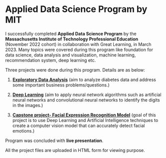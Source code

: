 # Applied Data Science Program by MIT

I successfully completed <b>Applied Data Science Program</b> by the<b> Massachusetts Institute of Technology Professional Education</b> (November 2022 cohort) in collaboration with Great Learning, in March 2023. Many topics were covered during this program like foundation for data science, data analysis and visualization, machine learning, recommendation system, deep learning etc.

Three projects were done during this program. Details are as below:

1.	<b><a href="https://github.com/anju-pandey/Applied_Data_Science_Program_By_MIT/tree/main/Exploratory_Data_%20Analysis">Exploratory Data Analysis</a></b> (aim to analyze diabetes data and address some important business problems/questions.)

2.	<b><a href="https://github.com/anju-pandey/Applied_Data_Science_Program_By_MIT/tree/main/Deep_Learning">Deep Learning</a></b> (aim to apply neural network algorithms such as artificial neural networks and convolutional neural networks to identify the digits in the images.)

3.	<b><a href="https://github.com/anju-pandey/Applied_Data_Science_Program_By_MIT/tree/main/Facial_Expression_Recognition_Model">Capstone project- Facial Expression Recognition Model</a></b> (goal of this project is to use Deep Learning and Artificial Intelligence techniques to create a computer vision model that can accurately detect facial emotions.)

Program was concluded with <b>live presentation</b>.

All the project files are uploaded in HTML form for viewing purpose.

